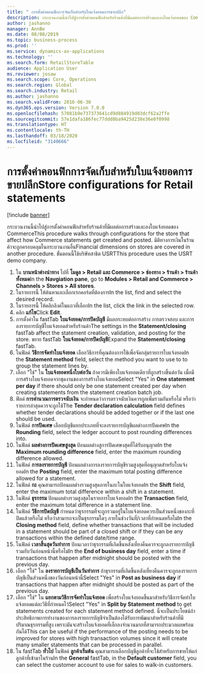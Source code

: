 ```yaml
---
title: " การตั้งค่าคอนฟิกการจัดเก็บสำหรับใบแจ้งยอดการขายปลีก"
description: กระบวนงานนี้นำไปสู่การตั้งค่าคอนฟิกสำหรับร้านค้าที่มีผลต่อการสร้างและลงใบแจ้งยอดของ Commerce
author: jashanno
manager: AnnBe
ms.date: 08/08/2019
ms.topic: business-process
ms.prod: ''
ms.service: dynamics-ax-applications
ms.technology: ''
ms.search.form: RetailStoreTable
audience: Application User
ms.reviewer: josaw
ms.search.scope: Core, Operations
ms.search.region: Global
ms.search.industry: Retail
ms.author: jashanno
ms.search.validFrom: 2016-06-30
ms.dyn365.ops.version: Version 7.0.0
ms.openlocfilehash: 57081b9e737373641cd9d884919d03dcf62a2ffe
ms.sourcegitcommit: 57e1dafa186fec77ddd8ba9425d238e36e0f0998
ms.translationtype: HT
ms.contentlocale: th-TH
ms.lasthandoff: 03/18/2020
ms.locfileid: "3140666"
---
```

# <a name="store-configurations-for-retail-statements"></a><span data-ttu-id="16573-103"> การตั้งค่าคอนฟิกการจัดเก็บสำหรับใบแจ้งยอดการขายปลีก</span><span class="sxs-lookup"><span data-stu-id="16573-103">Store configurations for Retail statements</span></span>

[!include [banner](../includes/banner.md)]

<span data-ttu-id="16573-104">กระบวนงานนี้นำไปสู่การตั้งค่าคอนฟิกสำหรับร้านค้าที่มีผลต่อการสร้างและลงใบแจ้งยอดของ Commerce</span><span class="sxs-lookup"><span data-stu-id="16573-104">This procedure walks through configurations for the store that affect how Commerce statements get created and posted.</span></span> <span data-ttu-id="16573-105">มิติทางการเงินในร้านค้าจะถูกครอบคลุมในกระบวนงานอื่น</span><span class="sxs-lookup"><span data-stu-id="16573-105">Financial dimensions on stores are covered in another procedure.</span></span> <span data-ttu-id="16573-106">ขั้นตอนนี้ใช้บริษัทสาธิต USRT</span><span class="sxs-lookup"><span data-stu-id="16573-106">This procedure uses the USRT demo company.</span></span>

1. <span data-ttu-id="16573-107">ใน **บานหน้าต่างนำทาง** ไปที่ **โมดูล > Retail และ Commerce > ช่องทาง > ร้านค้า > ร้านค้าทั้งหมด**</span><span class="sxs-lookup"><span data-stu-id="16573-107">In the **Navgiation pane**, go to **Modules > Retail and Commerce > Channels > Stores > All stores**.</span></span>
2. <span data-ttu-id="16573-108">ในรายการนี้ ให้ค้นหาและเลือกเรกคอร์ดที่ต้องการ</span><span class="sxs-lookup"><span data-stu-id="16573-108">In the list, find and select the desired record.</span></span>
3. <span data-ttu-id="16573-109">ในรายการนี้ ให้คลิกลิงค์ในแถวที่เลือก</span><span class="sxs-lookup"><span data-stu-id="16573-109">In the list, click the link in the selected row.</span></span>
4. <span data-ttu-id="16573-110">คลิก **แก้ไข**</span><span class="sxs-lookup"><span data-stu-id="16573-110">Click **Edit**.</span></span>
5. <span data-ttu-id="16573-111">การตั้งค่าใน fastTab **ใบแจ้งยอด/การปิดบัญชี** มีผลกระทบต่อการสร้าง การตรวจสอบ และการลงรายการบัญชีใบแจ้งยอดสำหรับร้านค้า</span><span class="sxs-lookup"><span data-stu-id="16573-111">The settings in the **Statement/closing** fastTab affect the statement creation, validation, and posting for the store.</span></span> <span data-ttu-id="16573-112">ขยาย fastTab **ใบแจ้งยอด/การปิดบัญชี**</span><span class="sxs-lookup"><span data-stu-id="16573-112">Expand the **Statement/closing** fastTab.</span></span>  
6. <span data-ttu-id="16573-113">ในฟิลด์ **วิธีการจัดทำใบแจ้งยอด** เลือกวิธีการที่คุณต้องการใช้เพื่อจัดกลุ่มรายการใบแจ้งยอด</span><span class="sxs-lookup"><span data-stu-id="16573-113">In the **Statement method** field, select the method you want to use to to group the statement lines by.</span></span>  
7. <span data-ttu-id="16573-114">เลือก "ใช่" ใน **ใบแจ้งยอดหนึ่งใบต่อวัน** ถ้าควรมีเพียงใบแจ้งยอดเดียวที่ถูกสร้างขึ้นต่อวัน เมื่อมีการสร้างใบแจ้งยอดจากชุดงานของการสร้างใบแจ้งยอด</span><span class="sxs-lookup"><span data-stu-id="16573-114">Select "Yes" in **One statement per day** if there should only be one statement created per day when creating statements from the statement creation batch job.</span></span>  
8. <span data-ttu-id="16573-115">ฟิลด์ **การคำนวณการตรวจนับเงิน** จะกำหนดว่าการตรวจนับเงินควรถูกเพิ่มรวมกันหรือไม่ หรือว่ารายการล่าสุดควรจะถูกใช้</span><span class="sxs-lookup"><span data-stu-id="16573-115">The **Tender declaration calculation** field defines whether tender declarations should be added together or if the last one should be used.</span></span>  
9. <span data-ttu-id="16573-116">ในฟิลด์ **การปัดเศษ** เลือกบัญชีแยกประเภทที่จะลงรายการบัญชีผลต่างการปัดเศษ</span><span class="sxs-lookup"><span data-stu-id="16573-116">In the **Rounding** field, select the ledger account to post rounding differences into.</span></span>  
10. <span data-ttu-id="16573-117">ในฟิลด์ **ผลต่างการปัดเศษสูงสุด** ป้อนผลต่างสูการปัดเศษงสุดที่ได้รับอนุญาต</span><span class="sxs-lookup"><span data-stu-id="16573-117">In the **Maximum rounding difference** field, enter the maximum rounding difference allowed.</span></span>
11. <span data-ttu-id="16573-118">ในฟิลด์ **การลงรายการบัญชี** ป้อนผลต่างการลงรายการบัญชีรวมสูงสุดที่อนุญาตสำหรับใบแจ้งยอด</span><span class="sxs-lookup"><span data-stu-id="16573-118">In the **Posting** field, enter the maximum total posting difference allowed for a statement.</span></span>
12. <span data-ttu-id="16573-119">ในฟิลด์ **กะ** คุณสามารถป้อนผลต่างรวมสูงสุดภายในกะในใบแจ้งยอด</span><span class="sxs-lookup"><span data-stu-id="16573-119">In the **Shift** field, enter the maximum total difference within a shift in a statement.</span></span>  
13. <span data-ttu-id="16573-120">ในฟิลด์ **ธุรกรรม** ป้อนผลต่างรวมสูงสุดในรายการใบแจ้งยอด</span><span class="sxs-lookup"><span data-stu-id="16573-120">In the **Transaction** field, enter the maximum total difference in a statement line.</span></span>  
14. <span data-ttu-id="16573-121">ในฟิลด์ **วิธีการปิดบัญชี** กำหนดว่าธุรกรรมที่จะถูกรวมอยู่ในใบแจ้งยอดควรเป็นส่วนหนึ่งของกะที่ปิดแล้วหรือไม่ หรือว่าสามารถจะเป็นธุรกรรมใดๆ ภายในช่วงวันที่/เวลาที่กำหนดหรือไม่</span><span class="sxs-lookup"><span data-stu-id="16573-121">In the **Closing method** field, define whether transactions that will be included in a statement should be part of a closed shift or if they can be any transactions within the defined date/time range.</span></span>  
15. <span data-ttu-id="16573-122">ในฟิลด์ **เวลาสิ้นสุดวันทำการ** ป้อนเวลาว่าธุรกรรมที่เกิดขึ้นหลังเที่ยงคืนควรจะถูกลงรายการบัญชีรวมกับวันก่อนหน้านี้หรือไม่</span><span class="sxs-lookup"><span data-stu-id="16573-122">In the **End of business day** field, enter a time if transactions that happen after midnight should be posted with the previous day.</span></span>  
16. <span data-ttu-id="16573-123">เลือก "ใช่" ใน **ลงรายการบัญชีเป็นวันทำการ** ถ้าธุรกรรมที่เกิดขึ้นหลังเที่ยงคืนควรจะถูกลงรายการบัญชีเป็นส่วนหนึ่งของวันก่อนหน้านี้</span><span class="sxs-lookup"><span data-stu-id="16573-123">Select "Yes" in **Post as business day** if transactions that happen after midnight should be posted as part of the previous day.</span></span>  
17. <span data-ttu-id="16573-124">เลือก "ใช่" ใน **แยกตามวิธีการจัดทำใบแจ้งยอด** เพื่อสร้างใบแจ้งยอดขึ้นมาสำหรับวิธีการจัดทำใบแจ้งยอดแต่ละวิธีที่กำหนดไว้</span><span class="sxs-lookup"><span data-stu-id="16573-124">Select "Yes" in **Split by Statement method** to get statements created for each statement method defined.</span></span> <span data-ttu-id="16573-125">นี่จะเป็นประโยชน์ถ้าประสิทธิภาพการทำงานของการลงรายการบัญชีจำเป็นต้องได้รับการพัฒนาสำหรับร้านค้าที่มีปริมาณธุรกรรมที่สูง เพราะมันจะสร้างใบแจ้งยอดที่เล็กลงจำนวนมากที่สามารถประมวลผลพร้อมกันได้</span><span class="sxs-lookup"><span data-stu-id="16573-125">This can be useful if the performance of the posting needs to be improved for stores with high transaction volumes since it will create many smaller statements that can be processed in parallel.</span></span>  
18. <span data-ttu-id="16573-126">ใน fastTab **ทั่วไป** ในฟิลด์ **ลูกค้าเริ่มต้น** คุณสามารถเลือกบัญชีลูกค้าที่จะใช้สำหรับการขายให้แก่ลูกค้าที่เข้ามาในร้าน</span><span class="sxs-lookup"><span data-stu-id="16573-126">In the **General** fastTab, in the **Default customer** field, you can select the customer account to use for sales to walk-in customers.</span></span>  

